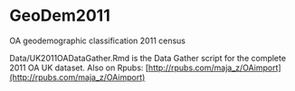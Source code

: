 GeoDem2011
==========

OA geodemographic classification 2011 census

Data/UK2011OADataGather.Rmd is the Data Gather script for the complete 2011 OA UK dataset. 
Also on Rpubs: [http://rpubs.com/maja_z/OAimport](http://rpubs.com/maja_z/OAimport)
